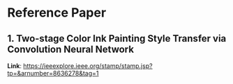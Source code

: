 # Reference Paper

## 1. Two-stage Color Ink Painting Style Transfer via Convolution Neural Network

__**Link**__: https://ieeexplore.ieee.org/stamp/stamp.jsp?tp=&arnumber=8636278&tag=1

